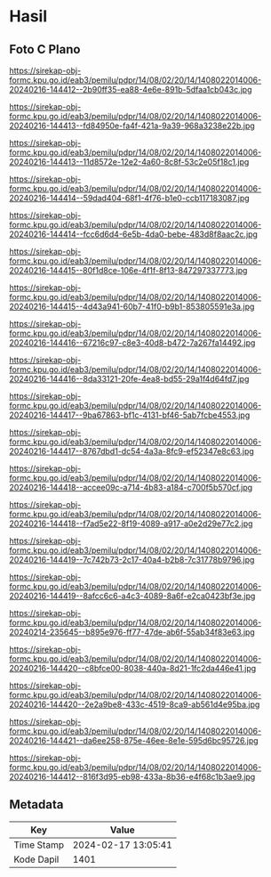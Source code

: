 # Hasil

## Foto C Plano

https://sirekap-obj-formc.kpu.go.id/eab3/pemilu/pdpr/14/08/02/20/14/1408022014006-20240216-144412--2b90ff35-ea88-4e6e-891b-5dfaa1cb043c.jpg

https://sirekap-obj-formc.kpu.go.id/eab3/pemilu/pdpr/14/08/02/20/14/1408022014006-20240216-144413--fd84950e-fa4f-421a-9a39-968a3238e22b.jpg

https://sirekap-obj-formc.kpu.go.id/eab3/pemilu/pdpr/14/08/02/20/14/1408022014006-20240216-144413--11d8572e-12e2-4a60-8c8f-53c2e05f18c1.jpg

https://sirekap-obj-formc.kpu.go.id/eab3/pemilu/pdpr/14/08/02/20/14/1408022014006-20240216-144414--59dad404-68f1-4f76-b1e0-ccb117183087.jpg

https://sirekap-obj-formc.kpu.go.id/eab3/pemilu/pdpr/14/08/02/20/14/1408022014006-20240216-144414--fcc6d6d4-6e5b-4da0-bebe-483d8f8aac2c.jpg

https://sirekap-obj-formc.kpu.go.id/eab3/pemilu/pdpr/14/08/02/20/14/1408022014006-20240216-144415--80f1d8ce-106e-4f1f-8f13-847297337773.jpg

https://sirekap-obj-formc.kpu.go.id/eab3/pemilu/pdpr/14/08/02/20/14/1408022014006-20240216-144415--4d43a941-60b7-41f0-b9b1-853805591e3a.jpg

https://sirekap-obj-formc.kpu.go.id/eab3/pemilu/pdpr/14/08/02/20/14/1408022014006-20240216-144416--67216c97-c8e3-40d8-b472-7a267fa14492.jpg

https://sirekap-obj-formc.kpu.go.id/eab3/pemilu/pdpr/14/08/02/20/14/1408022014006-20240216-144416--8da33121-20fe-4ea8-bd55-29a1f4d64fd7.jpg

https://sirekap-obj-formc.kpu.go.id/eab3/pemilu/pdpr/14/08/02/20/14/1408022014006-20240216-144417--9ba67863-bf1c-4131-bf46-5ab7fcbe4553.jpg

https://sirekap-obj-formc.kpu.go.id/eab3/pemilu/pdpr/14/08/02/20/14/1408022014006-20240216-144417--8767dbd1-dc54-4a3a-8fc9-ef52347e8c63.jpg

https://sirekap-obj-formc.kpu.go.id/eab3/pemilu/pdpr/14/08/02/20/14/1408022014006-20240216-144418--accee09c-a714-4b83-a184-c700f5b570cf.jpg

https://sirekap-obj-formc.kpu.go.id/eab3/pemilu/pdpr/14/08/02/20/14/1408022014006-20240216-144418--f7ad5e22-8f19-4089-a917-a0e2d29e77c2.jpg

https://sirekap-obj-formc.kpu.go.id/eab3/pemilu/pdpr/14/08/02/20/14/1408022014006-20240216-144419--7c742b73-2c17-40a4-b2b8-7c31778b9796.jpg

https://sirekap-obj-formc.kpu.go.id/eab3/pemilu/pdpr/14/08/02/20/14/1408022014006-20240216-144419--8afcc6c6-a4c3-4089-8a6f-e2ca0423bf3e.jpg

https://sirekap-obj-formc.kpu.go.id/eab3/pemilu/pdpr/14/08/02/20/14/1408022014006-20240214-235645--b895e976-ff77-47de-ab6f-55ab34f83e63.jpg

https://sirekap-obj-formc.kpu.go.id/eab3/pemilu/pdpr/14/08/02/20/14/1408022014006-20240216-144420--c8bfce00-8038-440a-8d21-1fc2da446e41.jpg

https://sirekap-obj-formc.kpu.go.id/eab3/pemilu/pdpr/14/08/02/20/14/1408022014006-20240216-144420--2e2a9be8-433c-4519-8ca9-ab561d4e95ba.jpg

https://sirekap-obj-formc.kpu.go.id/eab3/pemilu/pdpr/14/08/02/20/14/1408022014006-20240216-144421--da6ee258-875e-46ee-8e1e-595d6bc95726.jpg

https://sirekap-obj-formc.kpu.go.id/eab3/pemilu/pdpr/14/08/02/20/14/1408022014006-20240216-144412--816f3d95-eb98-433a-8b36-e4f68c1b3ae9.jpg


## Metadata

| Key        | Value               |
| ---------- | ------------------- |
| Time Stamp | 2024-02-17 13:05:41 |
| Kode Dapil | 1401                |



